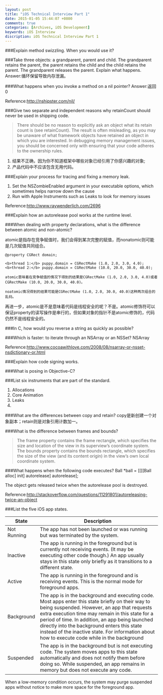 ```yaml
---
layout: post
title: "iOS Technical Interview Part 1"
date: 2015-01-05 15:44:07 +0800
comments: true
categories: [Archives, iOS Development]
keywords: iOS Interview
discription: iOS Technical Interview Part 1
---
```


###Explain method swizzling. When you would use it?



###Take three objects: a grandparent, parent and child. The grandparent retains the parent, the parent retains the child and the child retains the parent. The grandparent releases the parent. Explain what happens.
Answer:循环保留导致内存泄漏。


###What happens when you invoke a method on a nil pointer?
Answer:返回0

Reference:http://nshipster.com/nil/

###Give two separate and independent reasons why retainCount should never be used in shipping code.

>There should be no reason to explicitly ask an object what its retain count is (see retainCount). The result is often misleading, as you may be unaware of what framework objects have retained an object in which you are interested. In debugging memory management issues, you should be concerned only with ensuring that your code adheres to the ownership rules.

1. 结果不正确，因为你不知道框架中哪些对象已经引用了你感兴趣的对象;
2. 产品代码中不应该包含无用代码。


###Explain your process for tracing and fixing a memory leak.

1. Set the NSZombieEnabled argument in your executable options, which sometimes helps narrow down the cause
2. Run with Apple Instruments such as Leaks to look for memory issues

Reference:http://www.raywenderlich.com/2696



###Explain how an autorelease pool works at the runtime level.


###When dealing with property declarations, what is the difference between atomic and non-atomic?

atomic是指存在竞争赋值时，我们会得到某次完整的赋值，而nonatomic则可能是几次赋值共同组合。

```
@property CGRect domain;

<b>thread 1:</b> puppy.domain = CGRectMake (1.0, 2.0, 3.0, 4.0);
<b>thread 2:</b> puppy.domain = CGRectMake (10.0, 20.0, 30.0, 40.0);

atomic意味着在竞争赋值的情况下得到的结果是CGRectMake (1.0, 2.0, 3.0, 4.0)或者CGRectMake (10.0, 20.0, 30.0, 40.0)。

noatomic情况得到的结果可能是CGRectMake (1.0, 2.0, 30.0, 40.0)这种两次组合的乱码。

```
再进一步，atomic是不是意味着代码是线程安全的呢？不是。atomic修饰符可以保证property的读写操作是串行的，但如果对象的指针不是atomic修饰的，代码仍然不是线程安全的。



###In C, how would you reverse a string as quickly as possible?


###Which is faster: to iterate through an NSArray or an NSSet?
NSArray

Reference:http://www.cocoawithlove.com/2008/08/nsarray-or-nsset-nsdictionary-or.html


###Explain how code signing works.


###What is posing in Objective-C?

###List six instruments that are part of the standard.

1. Allocations
2. Core Animation
3. Leaks
4. 

###What are the differences between copy and retain?
copy是新创建一个对象副本；retain则是对象引用计数加一。


###What is the difference between frames and bounds?

>The frame property contains the frame rectangle, which specifies the size and location of the view in its superview’s coordinate system.
>The bounds property contains the bounds rectangle, which specifies the size of the view (and its content origin) in the view’s own local coordinate system.

###What happens when the following code executes? Ball *ball = [[[[Ball alloc] init] autorelease] autorelease];

The object gets released twice when the autorelease pool is destroyed.

Reference:http://stackoverflow.com/questions/11291801/autoreleasing-twice-an-object

###List the five iOS app states.

| State | Description |
| ----- | ----------- |
| Not Running | The app has not been launched or was running but was terminated by the system.
| Inactive | The app is running in the foreground but is currently not receiving events. (It may be executing other code though.) An app usually stays in this state only briefly as it transitions to a different state.
| Active | The app is running in the foreground and is receiving events. This is the normal mode for foreground apps.
| Background | The app is in the background and executing code. Most apps enter this state briefly on their way to being suspended. However, an app that requests extra execution time may remain in this state for a period of time. In addition, an app being launched directly into the background enters this state instead of the inactive state. For information about how to execute code while in the background
| Suspended | The app is in the background but is not executing code. The system moves apps to this state automatically and does not notify them before doing so. While suspended, an app remains in memory but does not execute any code.
When a low-memory condition occurs, the system may purge suspended apps without notice to make more space for the foreground app.
